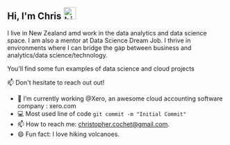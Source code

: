## Hi, I'm Chris <img src="https://user-images.githubusercontent.com/1303154/88677602-1635ba80-d120-11ea-84d8-d263ba5fc3c0.gif" width="28px" alt="hi">

I live in New Zealand amd work in the data analytics and data science space. I am also a mentor at Data Science Dream Job.
I thrive in environments where I can bridge the gap between business and analytics/data science/technology.

You'll find some fun examples of data science and cloud projects

:mailbox: Don't hesitate to reach out out!


- 🔭 I’m currently working @Xero, an awesome cloud accounting software company : xero.com
- :computer: Most used line of code `git commit -m "Initial Commit"`
- 📫 How to reach me: christopher.cochet@gmail.com.
- 😄 Fun fact: I love hiking volcanoes.

